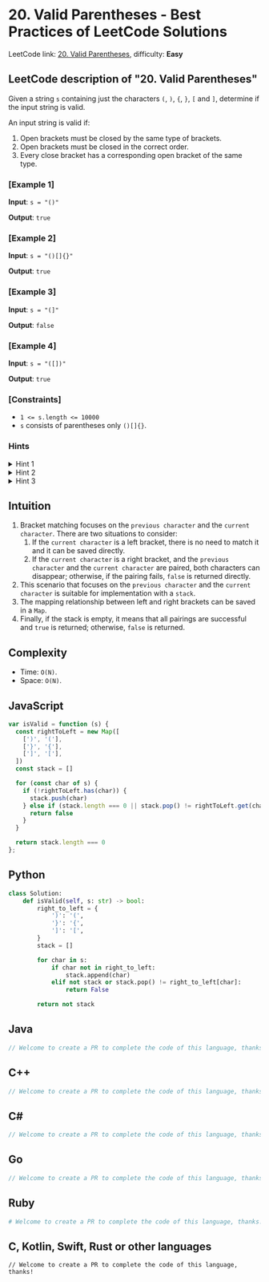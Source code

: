 # 20. Valid Parentheses - Best Practices of LeetCode Solutions
LeetCode link: [20. Valid Parentheses](https://leetcode.com/problems/valid-parentheses), difficulty: **Easy**

## LeetCode description of "20. Valid Parentheses"
Given a string `s` containing just the characters `(`, `)`, `{`, `}`, `[` and `]`, determine if the input string is valid.

An input string is valid if:

1. Open brackets must be closed by the same type of brackets.
2. Open brackets must be closed in the correct order.
3. Every close bracket has a corresponding open bracket of the same type.

### [Example 1]
**Input**: `s = "()"`

**Output**: `true`

### [Example 2]
**Input**: `s = "()[]{}"`

**Output**: `true`

### [Example 3]
**Input**: `s = "(]"`

**Output**: `false`

### [Example 4]
**Input**: `s = "([])"`

**Output**: `true`

### [Constraints]
- `1 <= s.length <= 10000`
- `s` consists of parentheses only `()[]{}`.

### Hints
<details>
  <summary>Hint 1</summary>
  Use a stack of characters.
</details>

<details>
  <summary>Hint 2</summary>
  When you encounter an opening bracket, push it to the top of the stack.
</details>

<details>
  <summary>Hint 3</summary>
  When you encounter a closing bracket, check if the top of the stack was the opening for it. If yes, pop it from the stack. Otherwise, return false.
</details>

## Intuition
1. Bracket matching focuses on the `previous character` and the `current character`. There are two situations to consider:
    1. If the `current character` is a left bracket, there is no need to match it and it can be saved directly.
    2. If the `current character` is a right bracket, and the `previous character` and the `current character` are paired, both characters can disappear; otherwise, if the pairing fails, `false` is returned directly.
2. This scenario that focuses on the `previous character` and the `current character` is suitable for implementation with a `stack`.
3. The mapping relationship between left and right brackets can be saved in a `Map`.
4. Finally, if the stack is empty, it means that all pairings are successful and `true` is returned; otherwise, `false` is returned.

## Complexity
* Time: `O(N)`.
* Space: `O(N)`.

## JavaScript
```javascript
var isValid = function (s) {
  const rightToLeft = new Map([
    [')', '('],
    ['}', '{'],
    [']', '['],
  ])
  const stack = []

  for (const char of s) {
    if (!rightToLeft.has(char)) {
      stack.push(char)
    } else if (stack.length === 0 || stack.pop() != rightToLeft.get(char)) {
      return false
    }
  }

  return stack.length === 0
};
```

## Python
```python
class Solution:
    def isValid(self, s: str) -> bool:
        right_to_left = {
            ')': '(',
            '}': '{',
            ']': '[',
        }
        stack = []

        for char in s:
            if char not in right_to_left:
                stack.append(char)
            elif not stack or stack.pop() != right_to_left[char]:
                return False

        return not stack
```

## Java
```java
// Welcome to create a PR to complete the code of this language, thanks!
```

## C++
```cpp
// Welcome to create a PR to complete the code of this language, thanks!
```

## C#
```c#
// Welcome to create a PR to complete the code of this language, thanks!
```

## Go
```go
// Welcome to create a PR to complete the code of this language, thanks!
```

## Ruby
```ruby
# Welcome to create a PR to complete the code of this language, thanks!
```

## C, Kotlin, Swift, Rust or other languages
```
// Welcome to create a PR to complete the code of this language, thanks!
```
